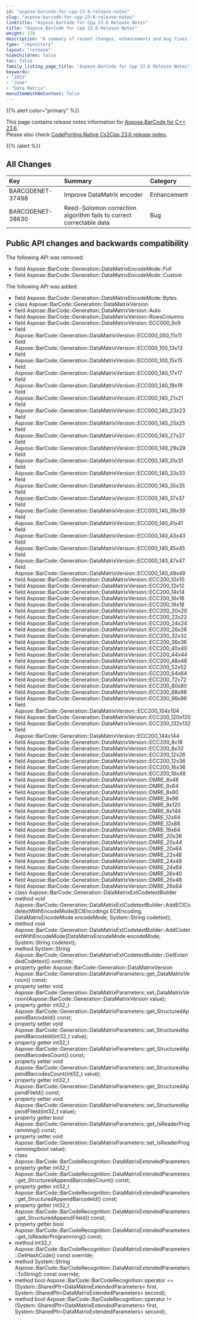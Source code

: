 ```yaml
---
id: "aspose-barcode-for-cpp-23-6-release-notes"
slug: "aspose-barcode-for-cpp-23-6-release-notes"
linktitle: "Aspose.BarCode for Cpp 23.6 Release Notes"
title: "Aspose.BarCode for Cpp 23.6 Release Notes"
weight: 150
description: "A summary of recent changes, enhancements and bug fixes in Aspose.BarCode for C++ 23.6 release."
type: "repository"
layout: "release"
hideChildren: false
toc: false
family_listing_page_title: "Aspose.BarCode for Cpp 23.6 Release Notes"
keywords:
- "2023"
- "June"
- "Data Matrix"
menuItemWithNoContent: false
---
```


{{% alert color="primary" %}}

This page contains release notes information for [Aspose.BarCode for C++ 23.6](https://releases.aspose.com/barcode/cpp/new-releases/aspose.barcode-for-c++-23.6/).<br/>
Please also check [CodePorting.Native Cs2Cpp 23.6 release notes](https://docs.codeporting.com/translator/cs2cpp/release-notes/2023/codeporting-translator-cs2cpp-23-6/).

{{% /alert %}}
## **All Changes**

|**Key**|**Summary**|**Category**|
| :- | :- | :- |
|BARCODENET-37498|Improve DataMatrix encoder|Enhancement|
|BARCODENET-38630|Reed-Solomon correction algorithm fails to correct correctable data|Bug|

## Public API changes and backwards compatibility

The following API was removed:
- field Aspose::BarCode::Generation::DataMatrixEncodeMode::Full
- field Aspose::BarCode::Generation::DataMatrixEncodeMode::Custom

The following API was added:
- field Aspose::BarCode::Generation::DataMatrixEncodeMode::Bytes
- class Aspose::BarCode::Generation::DataMatrixVersion
- field Aspose::BarCode::Generation::DataMatrixVersion::Auto
- field Aspose::BarCode::Generation::DataMatrixVersion::RowsColumns
- field Aspose::BarCode::Generation::DataMatrixVersion::ECC000_9x9
- field Aspose::BarCode::Generation::DataMatrixVersion::ECC000_050_11x11
- field Aspose::BarCode::Generation::DataMatrixVersion::ECC000_100_13x13
- field Aspose::BarCode::Generation::DataMatrixVersion::ECC000_100_15x15
- field Aspose::BarCode::Generation::DataMatrixVersion::ECC000_140_17x17
- field Aspose::BarCode::Generation::DataMatrixVersion::ECC000_140_19x19
- field Aspose::BarCode::Generation::DataMatrixVersion::ECC000_140_21x21
- field Aspose::BarCode::Generation::DataMatrixVersion::ECC000_140_23x23
- field Aspose::BarCode::Generation::DataMatrixVersion::ECC000_140_25x25
- field Aspose::BarCode::Generation::DataMatrixVersion::ECC000_140_27x27
- field Aspose::BarCode::Generation::DataMatrixVersion::ECC000_140_29x29
- field Aspose::BarCode::Generation::DataMatrixVersion::ECC000_140_31x31
- field Aspose::BarCode::Generation::DataMatrixVersion::ECC000_140_33x33
- field Aspose::BarCode::Generation::DataMatrixVersion::ECC000_140_35x35
- field Aspose::BarCode::Generation::DataMatrixVersion::ECC000_140_37x37
- field Aspose::BarCode::Generation::DataMatrixVersion::ECC000_140_39x39
- field Aspose::BarCode::Generation::DataMatrixVersion::ECC000_140_41x41
- field Aspose::BarCode::Generation::DataMatrixVersion::ECC000_140_43x43
- field Aspose::BarCode::Generation::DataMatrixVersion::ECC000_140_45x45
- field Aspose::BarCode::Generation::DataMatrixVersion::ECC000_140_47x47
- field Aspose::BarCode::Generation::DataMatrixVersion::ECC000_140_49x49
- field Aspose::BarCode::Generation::DataMatrixVersion::ECC200_10x10
- field Aspose::BarCode::Generation::DataMatrixVersion::ECC200_12x12
- field Aspose::BarCode::Generation::DataMatrixVersion::ECC200_14x14
- field Aspose::BarCode::Generation::DataMatrixVersion::ECC200_16x16
- field Aspose::BarCode::Generation::DataMatrixVersion::ECC200_18x18
- field Aspose::BarCode::Generation::DataMatrixVersion::ECC200_20x20
- field Aspose::BarCode::Generation::DataMatrixVersion::ECC200_22x22
- field Aspose::BarCode::Generation::DataMatrixVersion::ECC200_24x24
- field Aspose::BarCode::Generation::DataMatrixVersion::ECC200_26x26
- field Aspose::BarCode::Generation::DataMatrixVersion::ECC200_32x32
- field Aspose::BarCode::Generation::DataMatrixVersion::ECC200_36x36
- field Aspose::BarCode::Generation::DataMatrixVersion::ECC200_40x40
- field Aspose::BarCode::Generation::DataMatrixVersion::ECC200_44x44
- field Aspose::BarCode::Generation::DataMatrixVersion::ECC200_48x48
- field Aspose::BarCode::Generation::DataMatrixVersion::ECC200_52x52
- field Aspose::BarCode::Generation::DataMatrixVersion::ECC200_64x64
- field Aspose::BarCode::Generation::DataMatrixVersion::ECC200_72x72
- field Aspose::BarCode::Generation::DataMatrixVersion::ECC200_80x80
- field Aspose::BarCode::Generation::DataMatrixVersion::ECC200_88x88
- field Aspose::BarCode::Generation::DataMatrixVersion::ECC200_96x96
- field Aspose::BarCode::Generation::DataMatrixVersion::ECC200_104x104
- field Aspose::BarCode::Generation::DataMatrixVersion::ECC200_120x120
- field Aspose::BarCode::Generation::DataMatrixVersion::ECC200_132x132
- field Aspose::BarCode::Generation::DataMatrixVersion::ECC200_144x144
- field Aspose::BarCode::Generation::DataMatrixVersion::ECC200_8x18
- field Aspose::BarCode::Generation::DataMatrixVersion::ECC200_8x32
- field Aspose::BarCode::Generation::DataMatrixVersion::ECC200_12x26
- field Aspose::BarCode::Generation::DataMatrixVersion::ECC200_12x36
- field Aspose::BarCode::Generation::DataMatrixVersion::ECC200_16x36
- field Aspose::BarCode::Generation::DataMatrixVersion::ECC200_16x48
- field Aspose::BarCode::Generation::DataMatrixVersion::DMRE_8x48
- field Aspose::BarCode::Generation::DataMatrixVersion::DMRE_8x64
- field Aspose::BarCode::Generation::DataMatrixVersion::DMRE_8x80
- field Aspose::BarCode::Generation::DataMatrixVersion::DMRE_8x96
- field Aspose::BarCode::Generation::DataMatrixVersion::DMRE_8x120
- field Aspose::BarCode::Generation::DataMatrixVersion::DMRE_8x144
- field Aspose::BarCode::Generation::DataMatrixVersion::DMRE_12x64
- field Aspose::BarCode::Generation::DataMatrixVersion::DMRE_12x88
- field Aspose::BarCode::Generation::DataMatrixVersion::DMRE_16x64
- field Aspose::BarCode::Generation::DataMatrixVersion::DMRE_20x36
- field Aspose::BarCode::Generation::DataMatrixVersion::DMRE_20x44
- field Aspose::BarCode::Generation::DataMatrixVersion::DMRE_20x64
- field Aspose::BarCode::Generation::DataMatrixVersion::DMRE_22x48
- field Aspose::BarCode::Generation::DataMatrixVersion::DMRE_24x48
- field Aspose::BarCode::Generation::DataMatrixVersion::DMRE_24x64
- field Aspose::BarCode::Generation::DataMatrixVersion::DMRE_26x40
- field Aspose::BarCode::Generation::DataMatrixVersion::DMRE_26x48
- field Aspose::BarCode::Generation::DataMatrixVersion::DMRE_26x64
- class Aspose::BarCode::Generation::DataMatrixExtCodetextBuilder
- method void Aspose::BarCode::Generation::DataMatrixExtCodetextBuilder::AddECICodetextWithEncodeMode(ECIEncodings ECIEncoding, DataMatrixEncodeMode encodeMode, System::String codetext);
- method void Aspose::BarCode::Generation::DataMatrixExtCodetextBuilder::AddCodetextWithEncodeMode(DataMatrixEncodeMode encodeMode, System::String codetext);
- method System::String Aspose::BarCode::Generation::DataMatrixExtCodetextBuilder::GetExtendedCodetext() override;
- property getter Aspose::BarCode::Generation::DataMatrixVersion Aspose::BarCode::Generation::DataMatrixParameters::get_DataMatrixVersion() const;
- property setter void Aspose::BarCode::Generation::DataMatrixParameters::set_DataMatrixVersion(Aspose::BarCode::Generation::DataMatrixVersion value);
- property getter int32_t Aspose::BarCode::Generation::DataMatrixParameters::get_StructuredAppendBarcodeId() const;
- property setter void Aspose::BarCode::Generation::DataMatrixParameters::set_StructuredAppendBarcodeId(int32_t value);
- property getter int32_t Aspose::BarCode::Generation::DataMatrixParameters::get_StructuredAppendBarcodesCount() const;
- property setter void Aspose::BarCode::Generation::DataMatrixParameters::set_StructuredAppendBarcodesCount(int32_t value);
- property getter int32_t Aspose::BarCode::Generation::DataMatrixParameters::get_StructuredAppendFileId() const;
- property setter void Aspose::BarCode::Generation::DataMatrixParameters::set_StructuredAppendFileId(int32_t value);
- property getter bool Aspose::BarCode::Generation::DataMatrixParameters::get_IsReaderProgramming() const;
- property setter void Aspose::BarCode::Generation::DataMatrixParameters::set_IsReaderProgramming(bool value);
- class Aspose::BarCode::BarCodeRecognition::DataMatrixExtendedParameters
- property getter int32_t Aspose::BarCode::BarCodeRecognition::DataMatrixExtendedParameters::get_StructuredAppendBarcodesCount() const;
- property getter int32_t Aspose::BarCode::BarCodeRecognition::DataMatrixExtendedParameters::get_StructuredAppendBarcodeId() const;
- property getter int32_t Aspose::BarCode::BarCodeRecognition::DataMatrixExtendedParameters::get_StructuredAppendFileId() const;
- property getter bool Aspose::BarCode::BarCodeRecognition::DataMatrixExtendedParameters::get_IsReaderProgramming() const;
- method int32_t Aspose::BarCode::BarCodeRecognition::DataMatrixExtendedParameters::GetHashCode() const override;
- method System::String Aspose::BarCode::BarCodeRecognition::DataMatrixExtendedParameters::ToString() const override;
- method bool Aspose::BarCode::BarCodeRecognition::operator ==(System::SharedPtr&lt;DataMatrixExtendedParameters&gt; first, System::SharedPtr&lt;DataMatrixExtendedParameters&gt; second);
- method bool Aspose::BarCode::BarCodeRecognition::operator !=(System::SharedPtr&lt;DataMatrixExtendedParameters&gt; first, System::SharedPtr&lt;DataMatrixExtendedParameters&gt; second);
